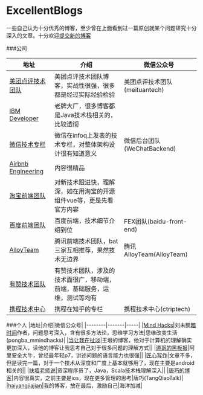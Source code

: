 # ExcellentBlogs
一些自己认为十分优秀的博客，至少曾在上面看到过一篇原创就某个问题研究十分深入的文章。十分欢迎[提交新的博客](https://github.com/haiyangjiajian/ExcellentBlogs/issues/1)


###公司


|地址|介绍|微信公众号|
|--------|-------|-----|
|[美团点评技术团队](https://tech.meituan.com/)|美团点评技术团队博客，实战性很强，很多都是经过实际经验检验|美团点评技术团队(meituantech)|
|[IBM Developer](https://www.ibm.com/developerworks/cn/java/)|老牌大厂，很多博客都是Java技术栈相关的，比较透彻||
|[微信技术专栏](http://www.infoq.com/cn/WeChat-Tech)|微信在infoq上发表的技术专栏，对整体架构设计很有知道意义|微信后台团队(WeChatBackend)|
|[Airbnb Engineering](http://airbnb.io/)|内容很精品||
|[淘宝前端团队](http://taobaofed.org/)|对新技术跟进快，理解深，如在用淘宝的开源组件vue等，更是先看官方内容||
|[百度前端团队](http://fex.baidu.com/)|百度前端，技术细节介绍到位|FEX团队(baidu-front-end)|
|[AlloyTeam](http://www.alloyteam.com/)|腾讯前端技术团队，bat三家互相推荐，果然技术无边界|腾讯AlloyTeam(AlloyTeam)|
|[有赞技术团队](https://tech.youzan.com/)|有赞技术团队，涉及的技术面很广，移动端，前端，基础服务，运维，测试等均有||
|[携程技术中心](https://www.zhihu.com/org/xi-cheng-ji-shu-zhong-xin/activities)|携程在知乎的专栏| 携程技术中心(ctriptech) |

###个人
|地址|介绍|微信公众号|
|--------|-------|-----|
|[Mind Hacks](http://mindhacks.cn/)|刘未鹏[暗时间](https://book.douban.com/subject/6709809/)作者，问题思考深入，含有很多方法论，思维学习方法|思维改变生活(pongba_mmindhacks)|
|[当让我在扯淡](http://www.yinwang.org/)|王垠的博客，他对于计算机的理解确实更加深入，读他的博客让我思考自己对于很多问题的理解方式||
|[道哥的黑板报](https://zhuanlan.zhihu.com/taosay)|阿里安全大牛，曾经最年轻p7，讲述问题的语言能力也很强||
|[匠心写作](https://gank.io/post/)|文章不多，但是读完一篇，对于一个技术从深度和广度上基本就够用了，现在主要是android相关的||
|[扶墙老师说](https://afoo.me/)|资深程序员了，Java，Scala技术栈理解深入||
|[唐巧的博客](http://blog.devtang.com/)|内容很真实，之前主要是ios，现在更多管理的思考|唐巧(TangQiaoTalk)|
|[haiyangjiajian](http://haiyangjiajian.com/)|我的博客，放在最后，激励自己|海洋加减|